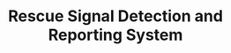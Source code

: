 ---
layout: page
title: Rescue Signal Detection and Reporting System
description: a pose detection algorithm to recognize rescue signals and automatically report them. 
redirect: /assets/pdf/CSG.pdf
img: assets/img/CSG.jpg
importance: 2
category: 2
---